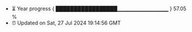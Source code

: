 - ⏳ Year progress { █████████████████▁▁▁▁▁▁▁▁▁▁▁▁▁ } 57.05 %
- ⏰ Updated on Sat, 27 Jul 2024 19:14:56 GMT

